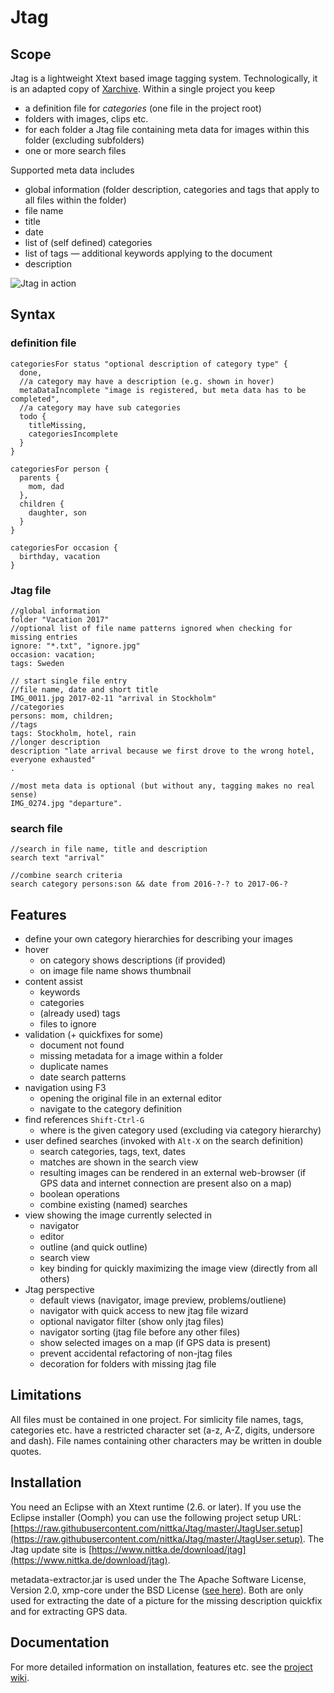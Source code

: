 # Jtag

## Scope

Jtag is a lightweight Xtext based image tagging system.
Technologically, it is an adapted copy of [Xarchive](https://github.com/nittka/Xarchive).
Within a single project you keep
* a definition file for _categories_ (one file in the project root)
* folders with images, clips etc. 
* for each folder a Jtag file containing meta data for images within this folder (excluding subfolders)
* one or more search files

Supported meta data includes
* global information (folder description, categories and tags that apply to all files within the folder)
* file name
* title
* date
* list of (self defined) categories
* list of tags — additional keywords applying to the document
* description

![Jtag in action](https://raw.githubusercontent.com/wiki/nittka/Jtag/full_screenshot.jpg)

## Syntax

### definition file

```
categoriesFor status "optional description of category type" {
  done,
  //a category may have a description (e.g. shown in hover)
  metaDataIncomplete "image is registered, but meta data has to be completed",
  //a category may have sub categories
  todo {
    titleMissing,
    categoriesIncomplete
  }
}

categoriesFor person {
  parents {
    mom, dad
  },
  children {
    daughter, son
  }
}

categoriesFor occasion {
  birthday, vacation
}
```

### Jtag file

```
//global information
folder "Vacation 2017"
//optional list of file name patterns ignored when checking for missing entries
ignore: "*.txt", "ignore.jpg"
occasion: vacation;
tags: Sweden

// start single file entry
//file name, date and short title
IMG_0011.jpg 2017-02-11 "arrival in Stockholm"
//categories
persons: mom, children;
//tags
tags: Stockholm, hotel, rain
//longer description
description "late arrival because we first drove to the wrong hotel, everyone exhausted"
.

//most meta data is optional (but without any, tagging makes no real sense)
IMG_0274.jpg "departure".
```

### search file

```
//search in file name, title and description
search text "arrival" 

//combine search criteria
search category persons:son && date from 2016-?-? to 2017-06-?
```

## Features

* define your own category hierarchies for describing your images
* hover
  * on category shows descriptions (if provided)
  * on image file name shows thumbnail
* content assist
  * keywords
  * categories
  * (already used) tags
  * files to ignore
* validation (+ quickfixes for some)
  * document not found
  * missing metadata for a image within a folder
  * duplicate names
  * date search patterns
* navigation using F3
  * opening the original file in an external editor
  * navigate to the category definition
* find references `Shift-Ctrl-G`
  * where is the given category used (excluding via category hierarchy)
* user defined searches (invoked with `Alt-X` on the search definition)
  * search categories, tags, text, dates
  * matches are shown in the search view
  * resulting images can be rendered in an external web-browser (if GPS data and internet connection are present also on a map)
  * boolean operations
  * combine existing (named) searches
* view showing the image currently selected in
  * navigator
  * editor
  * outline (and quick outline)
  * search view
  * key binding for quickly maximizing the image view (directly from all others)
* Jtag perspective
  * default views (navigator, image preview, problems/outliene)
  * navigator with quick access to new jtag file wizard
  * optional navigator filter (show only jtag files)
  * navigator sorting (jtag file before any other files)
  * show selected images on a map (if GPS data is present)
  * prevent accidental refactoring of non-jtag files
  * decoration for folders with missing jtag file

## Limitations

All files must be contained in one project.
For simlicity file names, tags, categories etc. have a restricted character set (a-z, A-Z, digits, undersore and dash).
File names containing other characters may be written in double quotes.

## Installation

You need an Eclipse with an Xtext runtime (2.6. or later).
If you use the Eclipse installer (Oomph) you can use the following project setup URL: [https://raw.githubusercontent.com/nittka/Jtag/master/JtagUser.setup](https://raw.githubusercontent.com/nittka/Jtag/master/JtagUser.setup).
The Jtag update site is [https://www.nittka.de/download/jtag](https://www.nittka.de/download/jtag).

metadata-extractor.jar is used under the The Apache Software License, Version 2.0, xmp-core under the BSD License ([see here](https://www.adobe.com/devnet/xmp/library/eula-xmp-library-java.html)).
Both are only used for extracting the date of a picture for the missing description quickfix and for extracting GPS data.

## Documentation

For more detailed information on installation, features etc. see the [project wiki](https://github.com/nittka/Jtag/wiki).
